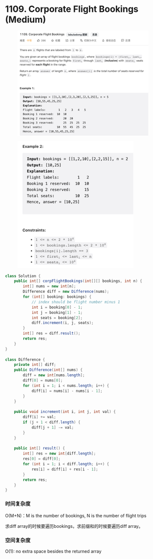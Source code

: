 # 1109. Corporate Flight Bookings (Medium)

<figure><img src="../../../../.gitbook/assets/image (3).png" alt=""><figcaption></figcaption></figure>

<figure><img src="../../../../.gitbook/assets/image (4).png" alt="" width="375"><figcaption></figcaption></figure>

```java
class Solution {
    public int[] corpFlightBookings(int[][] bookings, int n) {
        int[] nums = new int[n];
        Difference diff = new Difference(nums);
        for (int[] booking: bookings) {
            // index should be flight number minus 1
            int i = booking[0] - 1;
            int j = booking[1] - 1;
            int seats = booking[2];
            diff.increment(i, j, seats);
        }
        int[] res = diff.result();
        return res;
    }
}

class Difference {
    private int[] diff;
    public Difference(int[] nums) {
        diff = new int[nums.length];
        diff[0] = nums[0];
        for (int i = 1; i < nums.length; i++) {
            diff[i] = nums[i] - nums[i - 1];
        }
    }

    public void increment(int i, int j, int val) {
        diff[i] += val;
        if (j + 1 < diff.length) {
            diff[j + 1] -= val;
        }
    }

    public int[] result() {
        int[] res = new int[diff.length];
        res[0] = diff[0];
        for (int i = 1; i < diff.length; i++) {
            res[i] = diff[i] + res[i - 1];
        }
        return res;
    }
}
```

### 时间复杂度

O(M+N)：M is the number of bookings, N is the number of flight trips

求diff array的时候要遍历bookings，求前缀和的时候要遍历diff array。

### 空间复杂度

O(1): no extra space besides the returned array
